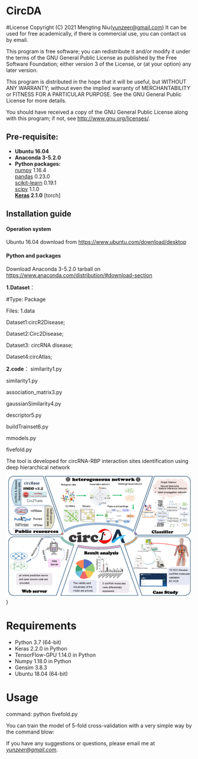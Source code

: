 # CircDA
#License
Copyright (C) 2021 Mengting Niu(yunzeer@gmail.com) 
It can be used for free academically, if there is commercial use, you can contact us by email.

This program is free software; you can redistribute it and/or modify it under the terms of the GNU General Public License as published by the Free Software Foundation; either version 3 of the License, or (at your option) any later version.

This program is distributed in the hope that it will be useful, but WITHOUT ANY WARRANTY; without even the implied warranty of MERCHANTABILITY or FITNESS FOR A PARTICULAR PURPOSE. See the GNU General Public License for more details.

You should have received a copy of the GNU General Public License along with this program; if not, see http://www.gnu.org/licenses/.
## Pre-requisite:  
* **Ubuntu 16.04**
* **Anaconda 3-5.2.0**
* **Python packages:**   
  [numpy](https://numpy.org/) 1.16.4  
  [pandas](https://pandas.pydata.org/) 0.23.0  
  [scikit-learn](https://scikit-learn.org/stable/) 0.19.1  
  [scipy](https://www.scipy.org/) 1.1.0  
 **[Keras](https://keras.io/) 2.1.0** 
[torch]  
  
## Installation guide
#### **Operation system**  
Ubuntu 16.04 download from https://www.ubuntu.com/download/desktop  
#### **Python and packages**  
Download Anaconda 3-5.2.0 tarball on https://www.anaconda.com/distribution/#download-section  

**1.Dataset**：

#Type: Package

Files: 1.data

Dataset1:circR2Disease;

Dataset2:Circ2Disease;

Dataset3: circRNA disease;

Dataset4:circAtlas;

**2.code**：
similarity1.py

similarity1.py

association_matrix3.py

gaussianSimilarity4.py

descriptor5.py

buildTrainset6.py

mmodels.py

fivefold.py

The tool is developed for circRNA-RBP interaction sites identification using deep hierarchical network
![image](https://github.com/nmt315320/CircDA/blob/main/structure.png))
# Requirements
- Python 3.7 (64-bit)
- Keras 2.2.0 in Python
- TensorFlow-GPU 1.14.0 in Python
- Numpy 1.18.0 in Python
- Gensim 3.8.3
- Ubuntu 18.04 (64-bit)
# Usage

command: python fivefold.py 

You can train the model of 5-fold cross-validation with a very simple way by the command blow:  


 If you have any suggestions or questions, please email me at *yunzeer@gmail.com*.
